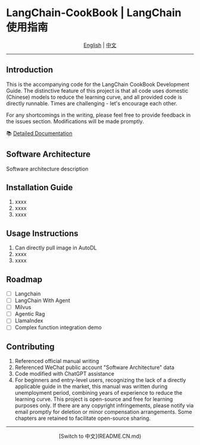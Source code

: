 # LangChain-CookBook | LangChain 使用指南  

<div align="center">  
  <a href="README.md">English</a> | <a href="README.CN.md">中文</a>  
</div>  

---  

## Introduction  
This is the accompanying code for the LangChain CookBook Development Guide. The distinctive feature of this project is that all code uses domestic (Chinese) models to reduce the learning curve, and all provided code is directly runnable. Times are challenging - let's encourage each other.  

For any shortcomings in the writing, please feel free to provide feedback in the issues section. Modifications will be made promptly.  

📚 [Detailed Documentation](https://zhenping.notion.site/LangChain-120a05efc2de80b0b602cebf2de208b4?pvs=74)  

## Software Architecture  
Software architecture description  

## Installation Guide  
1. xxxx  
2. xxxx  
3. xxxx  

## Usage Instructions  
1. Can directly pull image in AutoDL  
2. xxxx  
3. xxxx  

## Roadmap  
- [ ] Langchain  
- [ ] LangChain With Agent  
- [ ] Milvus  
- [ ] Agentic Rag  
- [ ] LlamaIndex  
- [ ] Complex function integration demo  

## Contributing  
1. Referenced official manual writing  
2. Referenced WeChat public account "Software Architecture" data  
3. Code modified with ChatGPT assistance  
4. For beginners and entry-level users, recognizing the lack of a directly applicable guide in the market, this manual was written during unemployment period, combining years of experience to reduce the learning curve. This project is open-source and free for learning purposes only. If there are any copyright infringements, please notify via email promptly for deletion or minor compensation arrangements. Some chapters are retained to facilitate open-source sharing.  

---  

<div align="center">  
  [Switch to 中文](README.CN.md)  
</div>
